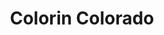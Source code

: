 ---
title: "Colorin Colorado"
url: /ciudad-autonoma-de-buenos-aires/colorin-colorado/
shop: Kleidung
---